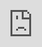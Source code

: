 ```yaml
---
title: "4.04 Fix Design Timeline Errors Fusion 360"
date: 2020-01-26T23:11:13Z
draft: false
---
```


Even with the most careful approach to 3D modeling, errors are bound to happen. Most errors and warnings can be fixed. In the design timeline, yellow indicates a warning. This means that Fusion 360 is missing some information but it remembers what the information probably is and makes its best guess so the model keeps working. These should be inspected and fixed. Often the order of operations is the cause of the problem or perhaps a plane changed shape so an extrusion doesn't know what profile to select. Right clicking on the highlighted feature on the timeline will give more information about what the problem is.

Red highlighting indicates an actual error or failure to compute the model. These usually need to be fixed in order to proceed. Right clicking on the timeline to inspect the error is the first step. Sometimes it is as simple as re-selecting a mirror axis or an edge for a fillet. Other times the error is more catastrophic such as the result of an earlier sketch not being fully constrained. This [video](https://www.youtu.be/F3673fmEymo) walks through fixing some errors on the design history timeline in Fusion 360.

<div class="video-grid">

<div class="video-card"

## Fix Timeline Errors in Fusion 360

<div class="iframe-16-9-container"><iframe class="youTubeIframe" style="position: absolute; top: 0; bottom: 0; left: 0; width: 100%; height: 100%; border: 0; z-index: 1;" src="https://www.youtube.com/embed/F3673fmEymo?rel=0" width="560" height="315" frameborder="0" allowfullscreen="allowfullscreen"></iframe></div>
</div>

</div>
